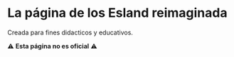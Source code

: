 # La página de los Esland reimaginada

Creada para fines didacticos y educativos.

⚠️ **Esta página no es oficial** ⚠️